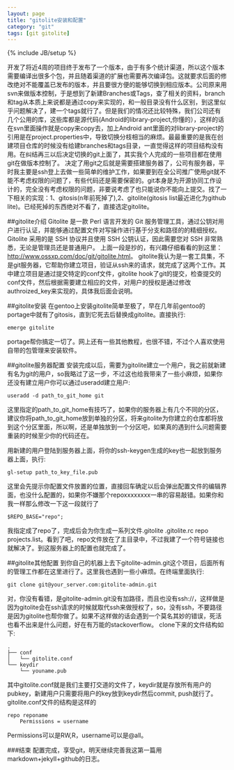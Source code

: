 ```yaml
---
layout: page
title: "gitolite安装和配置"
category: "git"
tags: [git gitolite]
---
```

{% include JB/setup %}

开发了将近4周的项目终于发布了一个版本，由于有多个统计渠道，所以这个版本需要编译出很多个包，并且随着渠道的扩展也需要再次编译包。这就要求后面的修改绝对不能覆盖已发布的版本，并且要很方便的能够切换到相应版本。公司原来用svn来做版本控制，于是想到了新建Branches或Tags，查了相关的资料，branch和tag从本质上来说都是通过copy来实现的，和一般目录没有什么区别，到这里似乎问题解决了，建一个tags就行了。但是我们的情况还比较特殊，我们公司还有几个公用的库，这些库都是源代码(Android的library-project,你懂的），这样的话在svn里面操作就是copy来copy去，加上Android ant里面的对library-project的引用是在project.properties中，导致切换分枝相当的麻烦。最最重要的是我在创建项目仓库的时候没有给建branches和tags目录，一直觉得这样的项目结构没有用。在纠结再三以后决定切换的git上面了，其实我个人完成的一些项目都在使用git在做版本控制了。
决定了用git之后就是需要搭建服务器了，公司有服务器，平时我主要是ssh登上去做一些简单的维护工作，如果要到在全公司推广使用git就不能不考虑权限的问题了，有些代码还是需要保密的。git本身是为开源协同工作设计的，完全没有考虑权限的问题，非要说考虑了也只能说你不能向上提交。找了一下相关的实现：1、gitosis(n年前死掉了),2、gitolite(gitosis list最近进化为github lite)。已经死掉的东西绝对不看了，直接选定gitolite。

##gitolite介绍
Gitolite 是一款 Perl 语言开发的 Git 服务管理工具，通过公钥对用户进行认证，并能够通过配置文件对写操作进行基于分支和路径的的精细授权。Gitolite 采用的是 SSH 协议并且使用 SSH 公钥认证，因此需要您对 SSH 非常熟悉，无论是管理员还是普通用户。
上面一段是抄的，有兴趣仔细看看的到这里：<http://www.ossxp.com/doc/git/gitolite.html>。
gitolite我认为是一套工具集，不是git服务器，它帮助你建立项目，验证从ssh来的请求，就完成了这两个工作。其中建立项目是通过提交特定的conf文件，gitolite hook了git的提交，检查提交的conf文件，然后根据需要建立相应的文件，对用户的授权是通过修改authroized_key来实现的，具体我后面会说明。

##gitolite安装
在gentoo上安装gitolite简单至极了，早在几年前gentoo的portage中就有了gitosis，直到它死去后替换成gitolite。直接执行:
    
    emerge gitolite
    
portage帮你搞定一切了。网上还有一些其他教程，也很不错，不过个人喜欢使用自带的包管理来安装软件。

##gitolite服务器配置
安装完成以后，需要为gitolite建立一个用户，我之前就新建有名为git的用户，so我略过了这一步，不过这也给我带来了一些小麻烦，如果你还没有建立用户你可以通过useradd建立用户:
    
    useradd -d path_to_git_home git
    
这里指定的path_to_git_home有技巧了，如果你的服务器上有几个不同的分区，建议你将path_to_git_home放到单独的分区，将来gitolite为你建立的仓库都将放到这个分区里面，所以啊，还是单独放到一个分区吧，如果真的遇到什么问题需要重装的时候至少你的代码还在。

用新建的用户登陆到服务器上面，将你的ssh-keygen生成的key也一起放到服务器上面，执行:

    gl-setup path_to_key_file.pub

这里会先提示你配置文件放置的位置，直接回车确定以后会弹出配置文件的编辑界面，也没什么配置的，如果你不嫌那个repoxxxxxxxx一串的容易敲错。如果你和我一样那么修改一下这一段就行了

    $REPO_BASE="repo";

我指定成了repo了，完成后会为你生成一系列文件.gitolite  .gitolite.rc repo projects.list。看到了吧，repo文件放在了主目录中，不过我建了一个符号链接也就解决了。到这服务器上的配置也就完成了。

##gitolite其他配置
到你自己的机器上去下gitolite-admin.git这个项目，后面所有的管理工作都在这里进行了。这里我也遇到一些小麻烦。在终端里面执行:

    git clone git@your_server.com:gitolite-admin.git

对，你没有看错，是gitolite-admin.git没有加路径，而且也没有ssh://，这样做是因为gitolite会在ssh请求的时候就取代ssh来做授权了，so，没有ssh，不要路径是因为gitolite也帮你做了。如果不这样做的话会遇到一个莫名其妙的错误，死活也看不出来是什么问题，好在有万能的stackoverflow。
clone下来的文件结构如下:
 
    .
    ├── conf
    │   └── gitolite.conf
    └── keydir
        └── youname.pub

其中gitolite.conf就是我们主要打交道的文件了，keydir就是存放所有用户的pubkey，新建用户只需要将用户的key放到keydir然后commit, push就行了。
gitolite.conf文件的结构是这样的

    repo reponame
        Permissions = username

Permissions可以是RW,R，username可以是@all。

###结束
配置完成，享受git，明天继续完善我这第一篇用markdown+jekyII+github的日志。